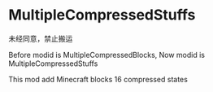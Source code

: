 # MultipleCompressedStuffs

未经同意，禁止搬运

Before modid is MultipleCompressedBlocks,
Now modid is MultipleCompressedStuffs

This mod add Minecraft blocks 16 compressed states
